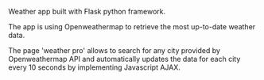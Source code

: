 Weather app built with Flask python framework.

The app is using Openweathermap to retrieve the most up-to-date weather data.

The page 'weather pro' allows to search for any city provided by Openweathermap API and automatically updates the data for each city every 10 seconds by implementing Javascript AJAX.
